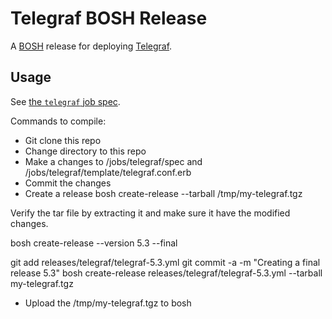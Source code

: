 # Telegraf BOSH Release

A [BOSH](https://bosh.io) release for deploying [Telegraf](https://github.com/influxdata/telegraf).

## Usage

See [the `telegraf` job spec](jobs/telegraf/spec).

Commands to compile:

 * Git clone this repo
 * Change directory to this repo
 * Make a changes to /jobs/telegraf/spec and /jobs/telegraf/template/telegraf.conf.erb
 * Commit the changes
 * Create a release
   bosh create-release --tarball /tmp/my-telegraf.tgz

Verify the tar file by extracting it and make sure it have the modified changes.

   bosh create-release --version 5.3 --final

   git add releases/telegraf/telegraf-5.3.yml
   git commit -a -m "Creating a final release 5.3"
   bosh create-release releases/telegraf/telegraf-5.3.yml --tarball my-telegraf.tgz

* Upload the /tmp/my-telegraf.tgz to bosh